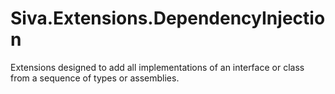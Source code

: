 # Siva.Extensions.DependencyInjection
Extensions designed to add all implementations of an interface or class from a sequence of types or assemblies.
